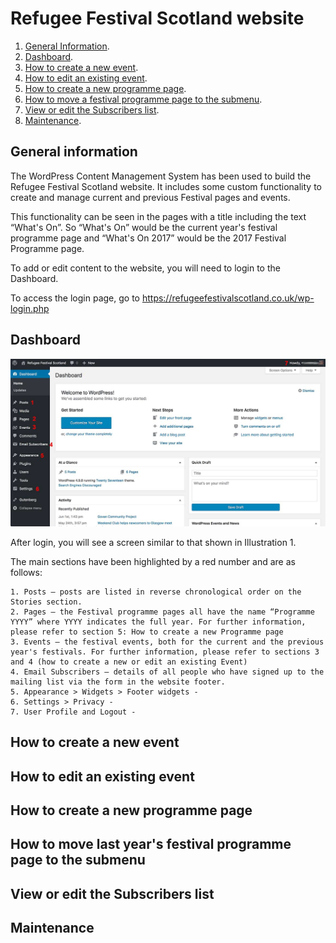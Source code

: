 # Refugee Festival Scotland website

1. [General Information](#general-information).
2. [Dashboard](#dashboard).
3. [How to create a new event](create-a-new-event.md).
4. [How to edit an existing event](edit-existing-event.md).
5. [How to create a new programme page](create-new-programme-page.md).
6. [How to move a festival programme page to the submenu](archive-a-programme-page.md).
7. [View or edit the Subscribers list](subscribers-list.md).
8. [Maintenance](maintenance.md).

## General information

The WordPress Content Management System has been used to build the Refugee Festival Scotland website. It includes some custom functionality to create and manage current and previous Festival pages and  events.

This functionality can be seen in the pages with a title including the text  “What's On”.
So “What's On” would be the current year's festival programme page and “What's On 2017” would be the 2017 Festival Programme page.

To add or edit content to the website, you will need to login to the Dashboard.

To access the login page, go to <https://refugeefestivalscotland.co.uk/wp-login.php>

## Dashboard

![Illustration 1: Website dashboard](assets/dashboard.jpg)

After login, you will see a screen similar to that shown in Illustration 1.

The main sections have been highlighted by a red number and are as follows:

	1. Posts – posts are listed in reverse chronological order on the Stories section.
	2. Pages – the Festival programme pages all have the name “Programme YYYY” where YYYY indicates the full year. For further information, please refer to section 5: How to create a new Programme page
	3. Events – the festival events, both for the current and the previous year's festivals. For further information, please refer to sections 3 and 4 (how to create a new or edit an existing Event)
	4. Email Subscribers – details of all people who have signed up to the mailing list via the form in the website footer.
	5. Appearance > Widgets > Footer widgets -
	6. Settings > Privacy -
	7. User Profile and Logout -

## How to create a new event

## How to edit an existing event

## How to create a new programme page

## How to move last year's festival programme page to the submenu

## View or edit the Subscribers list

## Maintenance
